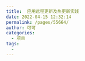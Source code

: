 ```yaml
---
title:  应用远程更新及热更新实践
date: 2022-04-15 12:32:14
permalink: /pages/55664/
author: 可可
categories:
  - 项目
tags:
  - 
---
```

